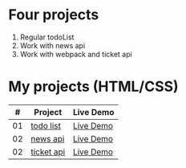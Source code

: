 # Four projects

1. Regular todoList
2. Work with news api
3. Work with webpack and ticket api

# My projects (HTML/CSS)

|  #  | Project                                                                        | Live Demo                                                           |
| :-: | ------------------------------------------------------------------------------ | ------------------------------------------------------------------- |
| 01  | [todo list](https://github.com/Dmitriy811/BaseJS/tree/main/%201.%20todoList)   | [Live Demo](https://dmitriy811.github.io/BaseJS/%201.%20todoList)   |
| 02  | [news api](https://github.com/Dmitriy811/BaseJS/tree/main/2.%20news%20app)     | [Live Demo](https://dmitriy811.github.io/BaseJS/2.%20news%20app/newsApp/index) |
| 02  | [ticket api](https://github.com/Dmitriy811/BaseJS/tree/main/3.%20ticket%20app) | [Live Demo](https://dmitriy811.github.io/BaseJS/3.%20ticket%20app)  |
